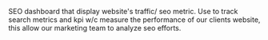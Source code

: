 SEO dashboard that display website's traffic/ seo metric.
Use to track search metrics and kpi w/c measure the performance of our clients website, this allow our marketing team to analyze seo efforts.
